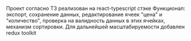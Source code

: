 Проект согласно ТЗ реализован на react-typescript стэке
Функционал: экспорт, сохранение данных, редактирование ячеек "цена" и "количество",
проверка на валидность данных в этих ячейках, механизм сортировки.
Для дальнейшей масштабируемости добавлен redux toolkit